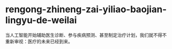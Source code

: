 # rengong-zhineng-zai-yiliao-baojian-lingyu-de-weilai
当人工智能开始辅助医生诊断、参与疾病预测、甚至制定治疗计划，我们就不得不重新审视：医疗的未来已经到来。
